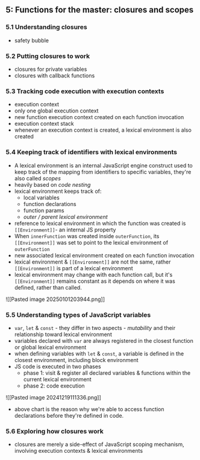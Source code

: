 ## 5: Functions for the master: closures and scopes

### 5.1 Understanding closures

- safety bubble

### 5.2 Putting closures to work

- closures for private variables
- closures with callback functions

### 5.3 Tracking code execution with execution contexts

- execution context
- only one global execution context
- new function execution context created on each function invocation
- execution context stack
- whenever an execution context is created, a lexical environment is also created

### 5.4 Keeping track of identifiers with lexical environments

- A lexical environment is an internal JavaScript engine construct used to keep track of the mapping from identifiers to specific variables, they're also called _scopes_
- heavily based on _code nesting_
- lexical environment keeps track of:
	- local variables
	- function declarations
	- function params
	- _outer / parent lexical environment_
- reference to lexical environment in which the function was created is `[[Environment]]`- an internal JS property
- When `innerFunction` was created inside `outerFunction`, its `[[Environment]]` was set to point to the lexical environment of `outerFunction`
- new associated lexical environment created on each function invocation
- lexical environment & `[[Environment]]` are not the same, rather `[[Environment]]` is part of a lexical environment
- lexical environment may change with each function call, but it's `[[Environment]]` remains constant as it depends on where it was defined, rather than called.

![[Pasted image 20250101203944.png]]
### 5.5 Understanding types of JavaScript variables

- `var`, `let` & `const` - they differ in two aspects - _mutability_ and their relationship toward lexical environment
- variables declared with `var` are always registered in the closest function or global lexical environment
- when defining variables with `let` & `const`, a variable is defined in the closest environment, including block environment
- JS code is executed in two phases
	- phase 1: visit & register all declared variables & functions within the current lexical environment
	- phase 2: code execution

![[Pasted image 20241219111336.png]]

- above chart is the reason why we're able to access function declarations before they're defined in code.

### 5.6 Exploring how closures work

- closures are merely a side-effect of JavaScript scoping mechanism, involving execution contexts & lexical environments